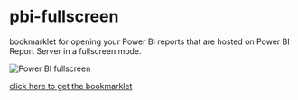 # pbi-fullscreen
 bookmarklet for opening your Power BI reports that are hosted on Power BI Report Server in a fullscreen mode.

![Power BI fullscreen](https://user-images.githubusercontent.com/22381572/200138994-13909f7e-e819-4860-b2bf-1432b8221044.gif)

[click here to get the bookmarklet](https://riadadel.github.io/pbi-fullscreen/)
